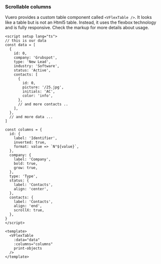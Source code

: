 ### Scrollable columns

Vuero provides a custom table component called `<VFlexTable />`.
It looks like a table but is not an Html5 table.
Instead, it uses the flexbox technology and is fully responsive.
Check the markup for more details about usage.

<!--code-->

```vue
<script setup lang="ts">
// this is our data
const data = [
  {
    id: 0,
    company: 'Grubspot',
    type: 'New Lead',
    industry: 'Software',
    status: 'Active',
    contacts: [
      {
        id: 0,
        picture: '/25.jpg',
        initials: 'AC',
        color: 'info',
      },
      // and more contacts ..
    ],
  },
  // and more data ...
]

const columns = {
  id: {
    label: 'Identifier',
    inverted: true,
    format: value => `N°${value}`,
  },
  company: {
    label: 'Company',
    bold: true,
    grow: true,
  },
  type: 'Type',
  status: {
    label: 'Contacts',
    align: 'center',
  },
  contacts: {
    label: 'Contacts',
    align: 'end',
    scrollX: true,
  },
}
</script>

<template>
  <VFlexTable
    :data="data"
    :columns="columns"
    print-objects
  />
</template>
```

<!--/code-->
